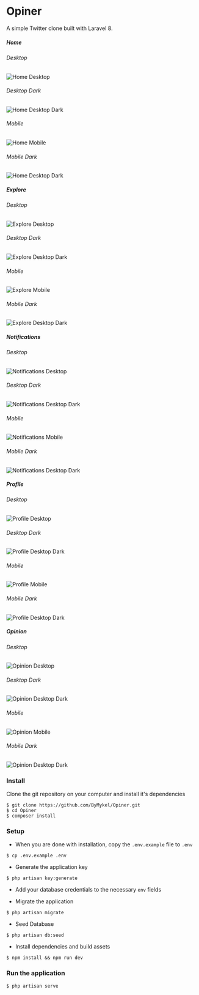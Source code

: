 # Opiner

A simple Twitter clone built with Laravel 8.

##### Home
###### Desktop
![Home Desktop](https://i.imgur.com/6Ygu7vN.png)
###### Desktop Dark
![Home Desktop Dark](https://i.imgur.com/aio0lWb.png)
###### Mobile
![Home Mobile](https://i.imgur.com/fGlfkf5.png)
###### Mobile Dark
![Home Desktop Dark](https://i.imgur.com/m1hcHcf.png)

##### Explore
###### Desktop
![Explore Desktop](https://i.imgur.com/A4B2MeW.png)
###### Desktop Dark
![Explore Desktop Dark](https://i.imgur.com/dBZuVit.png)
###### Mobile
![Explore Mobile](https://i.imgur.com/RGUj03n.png)
###### Mobile Dark
![Explore Desktop Dark](https://i.imgur.com/r7WG9ZU.png)

##### Notifications
###### Desktop
![Notifications Desktop](https://i.imgur.com/IVttFw2.png)
###### Desktop Dark
![Notifications Desktop Dark](https://i.imgur.com/d9zw3q9.png)
###### Mobile
![Notifications Mobile](https://i.imgur.com/7u3spSo.png)
###### Mobile Dark
![Notifications Desktop Dark](https://i.imgur.com/ZDrTRyA.png)

##### Profile
###### Desktop
![Profile Desktop](https://i.imgur.com/TSUJEN6.png)
###### Desktop Dark
![Profile Desktop Dark](https://i.imgur.com/Ra3z4Oj.png)
###### Mobile
![Profile Mobile](https://i.imgur.com/Mcc5a0Z.png)
###### Mobile Dark
![Profile Desktop Dark](https://i.imgur.com/vVmkwqH.png)

##### Opinion
###### Desktop
![Opinion Desktop](https://i.imgur.com/jSNWXjB.png)
###### Desktop Dark
![Opinion Desktop Dark](https://i.imgur.com/s3OpX6r.png)
###### Mobile
![Opinion Mobile](https://i.imgur.com/1Gnd33g.png)
###### Mobile Dark
![Opinion Desktop Dark](https://i.imgur.com/VZL1vo4.png)

### Install
Clone the git repository on your computer and install it's dependencies
```
$ git clone https://github.com/ByMykel/Opiner.git
$ cd Opiner
$ composer install
```

### Setup
- When you are done with installation, copy the `.env.example` file to `.env`
```
$ cp .env.example .env
```

- Generate the application key
```
$ php artisan key:generate
```

- Add your database credentials to the necessary `env` fields

- Migrate the application
```
$ php artisan migrate
```

- Seed Database
```
$ php artisan db:seed
```

- Install dependencies and build assets
```
$ npm install && npm run dev
```

### Run the application
```
$ php artisan serve
```
